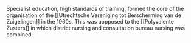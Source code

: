 Specialist education, high standards of training, formed the core of the organisation of the [[Utrechtsche Vereniging tot Berscherming van de Zuigelingen]] in the 1960s. This was aopposed to the [[Polyvalente Zusters]] in which district nursing and consultation bureau nursing was combined.